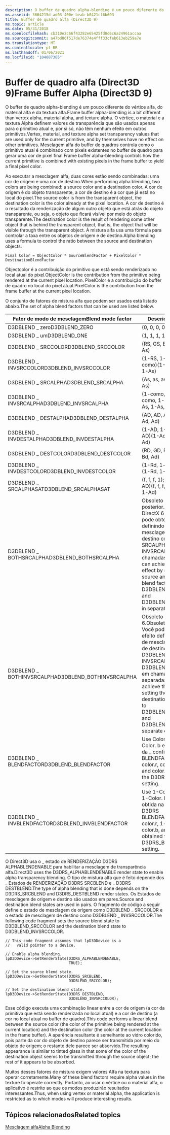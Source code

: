 ```yaml
---
description: O buffer de quadro alpha-blending é um pouco diferente do vértice alfa, do material alfa e da textura alfa.
ms.assetid: 3664215d-ad03-400e-beab-b0421cf6b693
title: Buffer de quadro alfa (Direct3D 9)
ms.topic: article
ms.date: 05/31/2018
ms.openlocfilehash: cb310e2c66f43282e65425fd0d6c6a24961accaa
ms.sourcegitcommit: a47bd86f517de76374e4fff33cfeb613eb259a7e
ms.translationtype: MT
ms.contentlocale: pt-BR
ms.lasthandoff: 01/06/2021
ms.locfileid: "104087385"
---
```

# <a name="frame-buffer-alpha-direct3d-9"></a><span data-ttu-id="6ee52-103">Buffer de quadro alfa (Direct3D 9)</span><span class="sxs-lookup"><span data-stu-id="6ee52-103">Frame Buffer Alpha (Direct3D 9)</span></span>

<span data-ttu-id="6ee52-104">O buffer de quadro alpha-blending é um pouco diferente do vértice alfa, do material alfa e da textura alfa.</span><span class="sxs-lookup"><span data-stu-id="6ee52-104">Frame buffer alpha-blending is a bit different than vertex alpha, material alpha, and texture alpha.</span></span> <span data-ttu-id="6ee52-105">O vértice, o material e a textura Alpha definem valores de transparência que são usados apenas para o primitivo atual e, por si só, não têm nenhum efeito em outros primitivos.</span><span class="sxs-lookup"><span data-stu-id="6ee52-105">Vertex, material, and texture alpha set transparency values that are used only for the current primitive, and by themselves have no effect on other primitives.</span></span> <span data-ttu-id="6ee52-106">Mesclagem alfa do buffer de quadros controla como o primitivo atual é combinado com pixels existentes no buffer de quadro para gerar uma cor de pixel final.</span><span class="sxs-lookup"><span data-stu-id="6ee52-106">Frame buffer alpha-blending controls how the current primitive is combined with existing pixels in the frame buffer to yield a final pixel color.</span></span>

<span data-ttu-id="6ee52-107">Ao executar a mesclagem alfa, duas cores estão sendo combinadas: uma cor de origem e uma cor de destino.</span><span class="sxs-lookup"><span data-stu-id="6ee52-107">When performing alpha blending, two colors are being combined: a source color and a destination color.</span></span> <span data-ttu-id="6ee52-108">A cor de origem é do objeto transparente, a cor de destino é a cor que já está no local do pixel.</span><span class="sxs-lookup"><span data-stu-id="6ee52-108">The source color is from the transparent object, the destination color is the color already at the pixel location.</span></span> <span data-ttu-id="6ee52-109">A cor de destino é o resultado da renderização de algum outro objeto que está atrás do objeto transparente, ou seja, o objeto que ficará visível por meio do objeto transparente.</span><span class="sxs-lookup"><span data-stu-id="6ee52-109">The destination color is the result of rendering some other object that is behind the transparent object, that is, the object that will be visible through the transparent object.</span></span> <span data-ttu-id="6ee52-110">A mistura alfa usa uma fórmula para controlar a taxa entre os objetos de origem e de destino.</span><span class="sxs-lookup"><span data-stu-id="6ee52-110">Alpha blending uses a formula to control the ratio between the source and destination objects.</span></span>


```
Final Color = ObjectColor * SourceBlendFactor + PixelColor * DestinationBlendFactor 
```



<span data-ttu-id="6ee52-111">Objectcolor é a contribuição do primitivo que está sendo renderizado no local atual do pixel.</span><span class="sxs-lookup"><span data-stu-id="6ee52-111">ObjectColor is the contribution from the primitive being rendered at the current pixel location.</span></span> <span data-ttu-id="6ee52-112">PixelColor é a contribuição do buffer de quadro no local do pixel atual.</span><span class="sxs-lookup"><span data-stu-id="6ee52-112">PixelColor is the contribution from the frame buffer at the current pixel location.</span></span>

<span data-ttu-id="6ee52-113">O conjunto de fatores de mistura alfa que podem ser usados está listado abaixo.</span><span class="sxs-lookup"><span data-stu-id="6ee52-113">The set of alpha blend factors that can be used are listed below.</span></span>



| <span data-ttu-id="6ee52-114">Fator de modo de mesclagem</span><span class="sxs-lookup"><span data-stu-id="6ee52-114">Blend mode factor</span></span>         | <span data-ttu-id="6ee52-115">Descrição</span><span class="sxs-lookup"><span data-stu-id="6ee52-115">Description</span></span>                                                                                                                                                                              |
|---------------------------|------------------------------------------------------------------------------------------------------------------------------------------------------------------------------------------|
| <span data-ttu-id="6ee52-116">D3DBLEND \_ zero</span><span class="sxs-lookup"><span data-stu-id="6ee52-116">D3DBLEND\_ZERO</span></span>            | <span data-ttu-id="6ee52-117">(0, 0, 0, 0)</span><span class="sxs-lookup"><span data-stu-id="6ee52-117">(0, 0, 0, 0)</span></span>                                                                                                                                                                             |
| <span data-ttu-id="6ee52-118">D3DBLEND \_ um</span><span class="sxs-lookup"><span data-stu-id="6ee52-118">D3DBLEND\_ONE</span></span>             | <span data-ttu-id="6ee52-119">(1, 1, 1, 1)</span><span class="sxs-lookup"><span data-stu-id="6ee52-119">(1, 1, 1, 1)</span></span>                                                                                                                                                                             |
| <span data-ttu-id="6ee52-120">D3DBLEND \_ SRCCOLOR</span><span class="sxs-lookup"><span data-stu-id="6ee52-120">D3DBLEND\_SRCCOLOR</span></span>        | <span data-ttu-id="6ee52-121">(RS, GS, BS, as)</span><span class="sxs-lookup"><span data-stu-id="6ee52-121">(Rs, Gs, Bs, As)</span></span>                                                                                                                                                                         |
| <span data-ttu-id="6ee52-122">D3DBLEND \_ INVSRCCOLOR</span><span class="sxs-lookup"><span data-stu-id="6ee52-122">D3DBLEND\_INVSRCCOLOR</span></span>     | <span data-ttu-id="6ee52-123">(1-RS, 1-GS, 1-BS, 1-como)</span><span class="sxs-lookup"><span data-stu-id="6ee52-123">(1-Rs, 1-Gs, 1-Bs, 1-As)</span></span>                                                                                                                                                                 |
| <span data-ttu-id="6ee52-124">D3DBLEND \_ SRCALPHA</span><span class="sxs-lookup"><span data-stu-id="6ee52-124">D3DBLEND\_SRCALPHA</span></span>        | <span data-ttu-id="6ee52-125">(As, as, as, as)</span><span class="sxs-lookup"><span data-stu-id="6ee52-125">(As, As, As, As)</span></span>                                                                                                                                                                         |
| <span data-ttu-id="6ee52-126">D3DBLEND \_ INVSRCALPHA</span><span class="sxs-lookup"><span data-stu-id="6ee52-126">D3DBLEND\_INVSRCALPHA</span></span>     | <span data-ttu-id="6ee52-127">(1-como, 1-como, 1-como, 1-como)</span><span class="sxs-lookup"><span data-stu-id="6ee52-127">(1-As, 1-As, 1-As, 1-As)</span></span>                                                                                                                                                                 |
| <span data-ttu-id="6ee52-128">D3DBLEND \_ DESTALPHA</span><span class="sxs-lookup"><span data-stu-id="6ee52-128">D3DBLEND\_DESTALPHA</span></span>       | <span data-ttu-id="6ee52-129">(AD, AD, AD, AD)</span><span class="sxs-lookup"><span data-stu-id="6ee52-129">(Ad, Ad, Ad, Ad)</span></span>                                                                                                                                                                         |
| <span data-ttu-id="6ee52-130">D3DBLEND \_ INVDESTALPHA</span><span class="sxs-lookup"><span data-stu-id="6ee52-130">D3DBLEND\_INVDESTALPHA</span></span>    | <span data-ttu-id="6ee52-131">(1-AD, 1-AD, 1-AD, 1-AD)</span><span class="sxs-lookup"><span data-stu-id="6ee52-131">(1-Ad, 1-Ad, 1-Ad, 1-Ad)</span></span>                                                                                                                                                                 |
| <span data-ttu-id="6ee52-132">D3DBLEND \_ DESTCOLOR</span><span class="sxs-lookup"><span data-stu-id="6ee52-132">D3DBLEND\_DESTCOLOR</span></span>       | <span data-ttu-id="6ee52-133">(RD, GD, BD, AD)</span><span class="sxs-lookup"><span data-stu-id="6ee52-133">(Rd, Gd, Bd, Ad)</span></span>                                                                                                                                                                         |
| <span data-ttu-id="6ee52-134">D3DBLEND \_ INVDESTCOLOR</span><span class="sxs-lookup"><span data-stu-id="6ee52-134">D3DBLEND\_INVDESTCOLOR</span></span>    | <span data-ttu-id="6ee52-135">(1-Rd, 1-gd, 1-BD, 1-AD)</span><span class="sxs-lookup"><span data-stu-id="6ee52-135">(1-Rd, 1-Gd, 1-Bd, 1-Ad)</span></span>                                                                                                                                                                 |
| <span data-ttu-id="6ee52-136">D3DBLEND \_ SRCALPHASAT</span><span class="sxs-lookup"><span data-stu-id="6ee52-136">D3DBLEND\_SRCALPHASAT</span></span>     | <span data-ttu-id="6ee52-137">(f, f, f, 1); f = min (as, 1-AD)</span><span class="sxs-lookup"><span data-stu-id="6ee52-137">(f, f, f, 1); f = min(As, 1-Ad)</span></span>                                                                                                                                                          |
| <span data-ttu-id="6ee52-138">D3DBLEND \_ BOTHSRCALPHA</span><span class="sxs-lookup"><span data-stu-id="6ee52-138">D3DBLEND\_BOTHSRCALPHA</span></span>    | <span data-ttu-id="6ee52-139">Obsoleto para DirectX 6 e posterior.</span><span class="sxs-lookup"><span data-stu-id="6ee52-139">Obsolete for DirectX 6 and later.</span></span> <span data-ttu-id="6ee52-140">Você pode obter o mesmo efeito definindo os fatores de mesclagem de origem e de destino como D3DBLEND \_ SRCALPHA e D3DBLEND \_ INVSRCALPHA em chamadas separadas.</span><span class="sxs-lookup"><span data-stu-id="6ee52-140">You can achieve the same effect by setting the source and destination blend factors to D3DBLEND\_SRCALPHA and D3DBLEND\_INVSRCALPHA in separate calls.</span></span> |
| <span data-ttu-id="6ee52-141">D3DBLEND \_ BOTHINVSRCALPHA</span><span class="sxs-lookup"><span data-stu-id="6ee52-141">D3DBLEND\_BOTHINVSRCALPHA</span></span> | <span data-ttu-id="6ee52-142">Obsoleto para DirectX 6.</span><span class="sxs-lookup"><span data-stu-id="6ee52-142">Obsolete for DirectX 6.</span></span> <span data-ttu-id="6ee52-143">Você pode obter o mesmo efeito definindo os fatores de mesclagem de origem e de destino como D3DBLEND \_ INVSRCALPHA e D3DBLEND \_ SRCALPHA em chamadas separadas.</span><span class="sxs-lookup"><span data-stu-id="6ee52-143">You can achieve the same effect by setting the source and destination blend factors to D3DBLEND\_INVSRCALPHA and D3DBLEND\_SRCALPHA in separate calls.</span></span>           |
| <span data-ttu-id="6ee52-144">D3DBLEND \_ BLENDFACTOR</span><span class="sxs-lookup"><span data-stu-id="6ee52-144">D3DBLEND\_BLENDFACTOR</span></span>     | <span data-ttu-id="6ee52-145">Use Color. r, Color. g, Color. b e Color. a obtida da \_ configuração D3DRS BLENDFACTOR.</span><span class="sxs-lookup"><span data-stu-id="6ee52-145">Use color.r, color.g, color.b, and color.a obtained from the D3DRS\_BLENDFACTOR setting.</span></span>                                                                                                 |
| <span data-ttu-id="6ee52-146">D3DBLEND \_ INVBLENDFACTOR</span><span class="sxs-lookup"><span data-stu-id="6ee52-146">D3DBLEND\_INVBLENDFACTOR</span></span>  | <span data-ttu-id="6ee52-147">Use 1-Color. r, 1-Color. g, 1-Color. b e 1-Color. a obtida na \_ configuração D3DRS BLENDFACTOR.</span><span class="sxs-lookup"><span data-stu-id="6ee52-147">Use 1-color.r, 1-color.g, 1-color.b, and 1-color.a obtained from the D3DRS\_BLENDFACTOR setting.</span></span>                                                                                         |



 

<span data-ttu-id="6ee52-148">O Direct3D usa o \_ estado de RENDERIZAÇÃO D3DRS ALPHABLENDENABLE para habilitar a mesclagem de transparência alfa.</span><span class="sxs-lookup"><span data-stu-id="6ee52-148">Direct3D uses the D3DRS\_ALPHABLENDENABLE render state to enable alpha transparency blending.</span></span> <span data-ttu-id="6ee52-149">O tipo de mistura alfa que é feito depende dos \_ Estados de RENDERIZAÇÃO D3DRS SRCBLEND e \_ D3DRS DESTBLEND.</span><span class="sxs-lookup"><span data-stu-id="6ee52-149">The type of alpha blending that is done depends on the D3DRS\_SRCBLEND and D3DRS\_DESTBLEND render states.</span></span> <span data-ttu-id="6ee52-150">Os Estados de mesclagem de origem e destino são usados em pares.</span><span class="sxs-lookup"><span data-stu-id="6ee52-150">Source and destination blend states are used in pairs.</span></span> <span data-ttu-id="6ee52-151">O fragmento de código a seguir define o estado de mesclagem de origem como D3DBLEND \_ SRCCOLOR e o estado de mesclagem de destino como D3DBLEND \_ INVSRCCOLOR.</span><span class="sxs-lookup"><span data-stu-id="6ee52-151">The following code fragment sets the source blend state to D3DBLEND\_SRCCOLOR and the destination blend state to D3DBLEND\_INVSRCCOLOR.</span></span>


```
// This code fragment assumes that lpD3DDevice is a 
//   valid pointer to a device.

// Enable alpha blending.
lpD3DDevice->SetRenderState(D3DRS_ALPHABLENDENABLE, 
                            TRUE);

// Set the source blend state.
lpD3DDevice->SetRenderState(D3DRS_SRCBLEND, 
                            D3DBLEND_SRCCOLOR);

// Set the destination blend state.
lpD3DDevice->SetRenderState(D3DRS_DESTBLEND, 
                            D3DBLEND_INVSRCCOLOR);
```



<span data-ttu-id="6ee52-152">Esse código executa uma combinação linear entre a cor de origem (a cor da primitiva que está sendo renderizada no local atual) e a cor de destino (a cor no local atual no buffer de quadro).</span><span class="sxs-lookup"><span data-stu-id="6ee52-152">This code performs a linear blend between the source color (the color of the primitive being rendered at the current location) and the destination color (the color at the current location in the frame buffer).</span></span> <span data-ttu-id="6ee52-153">A aparência resultante é semelhante ao vidro colorido, pois parte da cor do objeto de destino parece ser transmitida por meio do objeto de origem; o restante dele parece ser absorvido.</span><span class="sxs-lookup"><span data-stu-id="6ee52-153">The resulting appearance is similar to tinted glass in that some of the color of the destination object seems to be transmitted through the source object; the rest of it appears to be absorbed.</span></span>

<span data-ttu-id="6ee52-154">Muitos desses fatores de mistura exigem valores Alfa na textura para operar corretamente.</span><span class="sxs-lookup"><span data-stu-id="6ee52-154">Many of these blend factors require alpha values in the texture to operate correctly.</span></span> <span data-ttu-id="6ee52-155">Portanto, ao usar o vértice ou o material alfa, o aplicativo é restrito ao que os modos produzirão resultados interessantes.</span><span class="sxs-lookup"><span data-stu-id="6ee52-155">Thus, when using vertex or material alpha, the application is restricted as to which modes will produce interesting results.</span></span>

## <a name="related-topics"></a><span data-ttu-id="6ee52-156">Tópicos relacionados</span><span class="sxs-lookup"><span data-stu-id="6ee52-156">Related topics</span></span>

<dl> <dt>

[<span data-ttu-id="6ee52-157">Mesclagem alfa</span><span class="sxs-lookup"><span data-stu-id="6ee52-157">Alpha Blending</span></span>](alpha-blending.md)
</dt> </dl>

 

 



